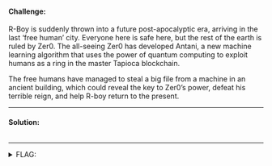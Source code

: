 #### Challenge:

R-Boy is suddenly thrown into a future post-apocalyptic era, arriving in the last ‘free human’ city. Everyone here is safe here, but the rest of the earth is ruled by Zer0. The all-seeing Zer0 has developed Antani, a new machine learning algorithm that uses the power of quantum computing to exploit humans as a ring in the master Tapioca blockchain.

The free humans have managed to steal a big file from a machine in an ancient building, which could reveal the key to Zer0’s power, defeat his terrible reign, and help R-boy return to the present.

---

#### Solution:

```bash
```

---

<details><summary>FLAG:</summary>

```
{FLG:3v3n_R4M_l4st_f0r3v3r}
```

</details>
